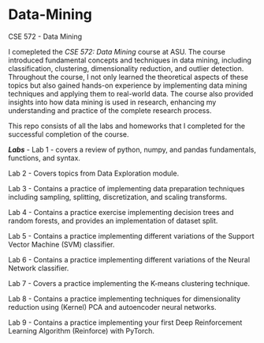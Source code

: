 # Data-Mining
CSE 572 - Data Mining

I comepleted the _CSE 572: Data Mining_ course at ASU. The course introduced fundamental concepts and techniques in data mining, including classification, clustering, dimensionality reduction, and outlier detection. Throughout the course, I not only learned the theoretical aspects of these topics but also gained hands-on experience by implementing data mining techniques and applying them to real-world data. The course also provided insights into how data mining is used in research, enhancing my understanding and practice of the complete research process.

This repo consists of all the labs and homeworks that I completed for the successful completion of the course.

**_Labs_** - 
Lab 1 - covers a review of python, numpy, and pandas fundamentals, functions, and syntax.

Lab 2 - Covers topics from Data Exploration module.

Lab 3 - Contains a practice of implementing data preparation techniques including sampling, splitting, discretization, and scaling transforms. 

Lab 4 - Contains a practice exercise implementing decision trees and random forests, and provides an implementation of dataset split.

Lab 5 - Contains a practice implementing different variations of the Support Vector Machine (SVM) classifier.

Lab 6 - Contains a practice implementing different variations of the Neural Network classifier.

Lab 7 - Covers a practice implementing the K-means clustering technique.

Lab 8 - Contains a practice implementing techniques for dimensionality reduction using (Kernel) PCA and autoencoder neural networks.

Lab 9 - Contains a practice implementing your first Deep Reinforcement Learning Algorithm (Reinforce) with PyTorch.
